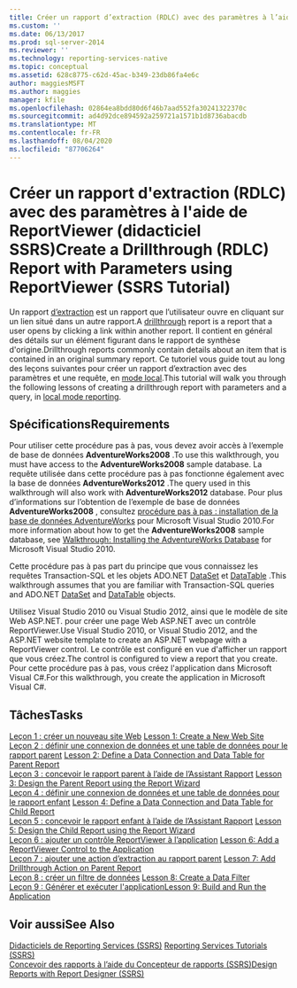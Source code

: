 ```yaml
---
title: Créer un rapport d’extraction (RDLC) avec des paramètres à l’aide de ReportViewer (didacticiel SSRS) | Microsoft Docs
ms.custom: ''
ms.date: 06/13/2017
ms.prod: sql-server-2014
ms.reviewer: ''
ms.technology: reporting-services-native
ms.topic: conceptual
ms.assetid: 628c8775-c62d-45ac-b349-23db86fa4e6c
author: maggiesMSFT
ms.author: maggies
manager: kfile
ms.openlocfilehash: 02864ea8bdd80d6f46b7aad552fa30241322370c
ms.sourcegitcommit: ad4d92dce894592a259721a1571b1d8736abacdb
ms.translationtype: MT
ms.contentlocale: fr-FR
ms.lasthandoff: 08/04/2020
ms.locfileid: "87706264"
---
```

# <a name="create-a-drillthrough-rdlc-report-with-parameters-using-reportviewer-ssrs-tutorial"></a><span data-ttu-id="3aed6-102">Créer un rapport d'extraction (RDLC) avec des paramètres à l'aide de ReportViewer (didacticiel SSRS)</span><span class="sxs-lookup"><span data-stu-id="3aed6-102">Create a Drillthrough (RDLC) Report with Parameters using ReportViewer (SSRS Tutorial)</span></span>
  <span data-ttu-id="3aed6-103">Un rapport [d’extraction](https://technet.microsoft.com/library/ff519554.aspx) est un rapport que l’utilisateur ouvre en cliquant sur un lien situé dans un autre rapport.</span><span class="sxs-lookup"><span data-stu-id="3aed6-103">A [drillthrough](https://technet.microsoft.com/library/ff519554.aspx) report is a report that a user opens by clicking a link within another report.</span></span> <span data-ttu-id="3aed6-104">Il contient en général des détails sur un élément figurant dans le rapport de synthèse d'origine.</span><span class="sxs-lookup"><span data-stu-id="3aed6-104">Drillthrough reports commonly contain details about an item that is contained in an original summary report.</span></span> <span data-ttu-id="3aed6-105">Ce tutoriel vous guide tout au long des leçons suivantes pour créer un rapport d’extraction avec des paramètres et une requête, en [mode local](local-vs-connected-mode-report-viewer-reporting-services-sharepoint-mode.md).</span><span class="sxs-lookup"><span data-stu-id="3aed6-105">This tutorial will walk you through the following lessons of creating a drillthrough report with parameters and a query, in [local mode reporting](local-vs-connected-mode-report-viewer-reporting-services-sharepoint-mode.md).</span></span>  
  
## <a name="requirements"></a><span data-ttu-id="3aed6-106">Spécifications</span><span class="sxs-lookup"><span data-stu-id="3aed6-106">Requirements</span></span>  
 <span data-ttu-id="3aed6-107">Pour utiliser cette procédure pas à pas, vous devez avoir accès à l’exemple de base de données **AdventureWorks2008** .</span><span class="sxs-lookup"><span data-stu-id="3aed6-107">To use this walkthrough, you must have access to the **AdventureWorks2008** sample database.</span></span> <span data-ttu-id="3aed6-108">La requête utilisée dans cette procédure pas à pas fonctionne également avec la base de données **AdventureWorks2012** .</span><span class="sxs-lookup"><span data-stu-id="3aed6-108">The query used in this walkthrough will also work with **AdventureWorks2012** database.</span></span> <span data-ttu-id="3aed6-109">Pour plus d’informations sur l’obtention de l’exemple de base de données **AdventureWorks2008** , consultez [procédure pas à pas : installation de la base de données AdventureWorks](https://msdn.microsoft.com/library/aa992075\(v=vs.100\).aspx) pour Microsoft Visual Studio 2010.</span><span class="sxs-lookup"><span data-stu-id="3aed6-109">For more information about how to get the **AdventureWorks2008** sample database, see [Walkthrough: Installing the AdventureWorks Database](https://msdn.microsoft.com/library/aa992075\(v=vs.100\).aspx) for Microsoft Visual Studio 2010.</span></span>  
  
 <span data-ttu-id="3aed6-110">Cette procédure pas à pas part du principe que vous connaissez les requêtes Transaction-SQL et les objets ADO.NET [DataSet](https://msdn.microsoft.com/library/system.data.dataset\(v=vs.100\).aspx) et [DataTable](https://msdn.microsoft.com/library/system.data.datatable\(v=vs.100\).aspx) .</span><span class="sxs-lookup"><span data-stu-id="3aed6-110">This walkthrough assumes that you are familiar with Transaction-SQL queries and ADO.NET [DataSet](https://msdn.microsoft.com/library/system.data.dataset\(v=vs.100\).aspx) and [DataTable](https://msdn.microsoft.com/library/system.data.datatable\(v=vs.100\).aspx) objects.</span></span>  
  
 <span data-ttu-id="3aed6-111">Utilisez Visual Studio 2010 ou Visual Studio 2012, ainsi que le modèle de site Web ASP.NET. pour créer une page Web ASP.NET avec un contrôle ReportViewer.</span><span class="sxs-lookup"><span data-stu-id="3aed6-111">Use Visual Studio 2010, or Visual Studio 2012, and the ASP.NET website template to create an ASP.NET webpage with a ReportViewer control.</span></span> <span data-ttu-id="3aed6-112">Le contrôle est configuré en vue d'afficher un rapport que vous créez.</span><span class="sxs-lookup"><span data-stu-id="3aed6-112">The control is configured to view a report that you create.</span></span> <span data-ttu-id="3aed6-113">Pour cette procédure pas à pas, vous créez l'application dans Microsoft Visual C#.</span><span class="sxs-lookup"><span data-stu-id="3aed6-113">For this walkthrough, you create the application in Microsoft Visual C#.</span></span>  
  
## <a name="tasks"></a><span data-ttu-id="3aed6-114">Tâches</span><span class="sxs-lookup"><span data-stu-id="3aed6-114">Tasks</span></span>  
 <span data-ttu-id="3aed6-115">[Leçon 1 : créer un nouveau site Web](../reporting-services/lesson-1-create-a-new-web-site.md) </span><span class="sxs-lookup"><span data-stu-id="3aed6-115">[Lesson 1: Create a New Web Site](../reporting-services/lesson-1-create-a-new-web-site.md) </span></span>  
 <span data-ttu-id="3aed6-116">[Leçon 2 : définir une connexion de données et une table de données pour le rapport parent](../reporting-services/lesson-2-define-a-data-connection-and-data-table-for-parent-report.md) </span><span class="sxs-lookup"><span data-stu-id="3aed6-116">[Lesson 2: Define a Data Connection and Data Table for Parent Report](../reporting-services/lesson-2-define-a-data-connection-and-data-table-for-parent-report.md) </span></span>  
 <span data-ttu-id="3aed6-117">[Leçon 3 : concevoir le rapport parent à l’aide de l’Assistant Rapport](../reporting-services/lesson-3-design-the-parent-report-using-the-report-wizard.md) </span><span class="sxs-lookup"><span data-stu-id="3aed6-117">[Lesson 3: Design the Parent Report using the Report Wizard](../reporting-services/lesson-3-design-the-parent-report-using-the-report-wizard.md) </span></span>  
 <span data-ttu-id="3aed6-118">[Leçon 4 : définir une connexion de données et une table de données pour le rapport enfant](../reporting-services/lesson-4-define-a-data-connection-and-data-table-for-child-report.md) </span><span class="sxs-lookup"><span data-stu-id="3aed6-118">[Lesson 4: Define a Data Connection and Data Table for Child Report](../reporting-services/lesson-4-define-a-data-connection-and-data-table-for-child-report.md) </span></span>  
 <span data-ttu-id="3aed6-119">[Leçon 5 : concevoir le rapport enfant à l’aide de l’Assistant Rapport](../reporting-services/lesson-5-design-the-child-report-using-the-report-wizard.md) </span><span class="sxs-lookup"><span data-stu-id="3aed6-119">[Lesson 5: Design the Child Report using the Report Wizard](../reporting-services/lesson-5-design-the-child-report-using-the-report-wizard.md) </span></span>  
 <span data-ttu-id="3aed6-120">[Leçon 6 : ajouter un contrôle ReportViewer à l’application](../reporting-services/lesson-6-add-a-reportviewer-control-to-the-application.md) </span><span class="sxs-lookup"><span data-stu-id="3aed6-120">[Lesson 6: Add a ReportViewer Control to the Application](../reporting-services/lesson-6-add-a-reportviewer-control-to-the-application.md) </span></span>  
 <span data-ttu-id="3aed6-121">[Leçon 7 : ajouter une action d’extraction au rapport parent](../reporting-services/lesson-7-add-drillthrough-action-on-parent-report.md) </span><span class="sxs-lookup"><span data-stu-id="3aed6-121">[Lesson 7: Add Drillthrough Action on Parent Report](../reporting-services/lesson-7-add-drillthrough-action-on-parent-report.md) </span></span>  
 <span data-ttu-id="3aed6-122">[Leçon 8 : créer un filtre de données](../reporting-services/lesson-8-create-a-data-filter.md) </span><span class="sxs-lookup"><span data-stu-id="3aed6-122">[Lesson 8: Create a Data Filter](../reporting-services/lesson-8-create-a-data-filter.md) </span></span>  
 [<span data-ttu-id="3aed6-123">Leçon 9 : Générer et exécuter l'application</span><span class="sxs-lookup"><span data-stu-id="3aed6-123">Lesson 9: Build and Run the Application</span></span>](../reporting-services/lesson-9-build-and-run-the-application.md)  
  
## <a name="see-also"></a><span data-ttu-id="3aed6-124">Voir aussi</span><span class="sxs-lookup"><span data-stu-id="3aed6-124">See Also</span></span>  
 <span data-ttu-id="3aed6-125">[Didacticiels de Reporting Services &#40;SSRS&#41;](../reporting-services/reporting-services-tutorials-ssrs.md) </span><span class="sxs-lookup"><span data-stu-id="3aed6-125">[Reporting Services Tutorials &#40;SSRS&#41;](../reporting-services/reporting-services-tutorials-ssrs.md) </span></span>  
 [<span data-ttu-id="3aed6-126">Concevoir des rapports à l’aide du Concepteur de rapports &#40;SSRS&#41;</span><span class="sxs-lookup"><span data-stu-id="3aed6-126">Design Reports with Report Designer &#40;SSRS&#41;</span></span>](tools/design-reporting-services-paginated-reports-with-report-designer-ssrs.md)  
  
  

